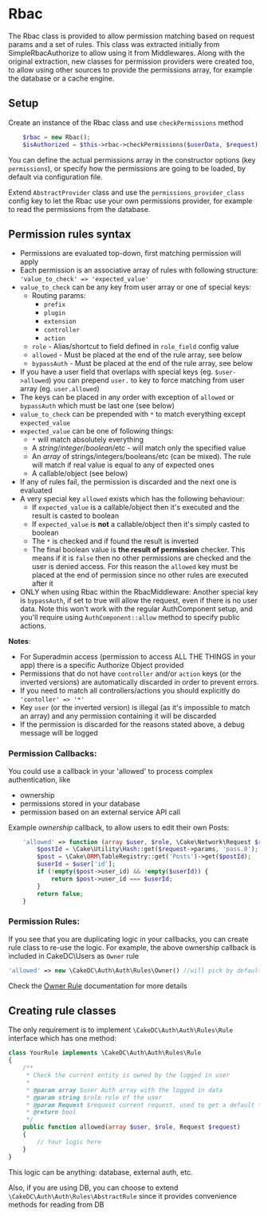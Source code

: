 Rbac
====

The Rbac class is provided to allow permission matching based on request params and a set of rules.
This class was extracted initially from SimpleRbacAuthorize to allow using it from Middlewares.
Along with the original extraction, new classes for permission providers were created too, to allow
using other sources to provide the permissions array, for example the database or a cache engine. 


Setup
-----

Create an instance of the Rbac class and use `checkPermissions` method
```php
    $rbac = new Rbac();
    $isAuthorized = $this->rbac->checkPermissions($userData, $request);
```

You can define the actual permissions array in the constructor options (key `permissions`), 
or specify how the permissions are going to be loaded, by default via 
configuration file.

Extend `AbstractProvider` class and use the `permissions_provider_class` config key to let
the Rbac use your own permissions provider, for example to read the permissions from the database.

Permission rules syntax
-----------------

* Permissions are evaluated top-down, first matching permission will apply
* Each permission is an associative array of rules with following structure: `'value_to_check' => 'expected_value'`
* `value_to_check` can be any key from user array or one of special keys:
    * Routing params:
        * `prefix`
        * `plugin`
        * `extension`
        * `controller`
        * `action`
    * `role` - Alias/shortcut to field defined in `role_field` config value
    * `allowed` - Must be placed at the end of the rule array, see below
    * `bypassAuth` - Must be placed at the end of the rule array, see below
* If you have a user field that overlaps with special keys (eg. `$user->allowed`) you can prepend `user.` to key to force matching from user array (eg. `user.allowed`)
* The keys can be placed in any order with exception of `allowed` or `bypassAuth` which must be last one (see below)
* `value_to_check` can be prepended with `*` to match everything except `expected_value`
* `expected_value` can be one of following things:
    * `*` will match absolutely everything
    * A _string_/_integer_/_boolean_/etc - will match only the specified value
    * An _array_ of strings/integers/booleans/etc (can be mixed). The rule will match if real value is equal to any of expected ones
    * A callable/object (see below)
* If any of rules fail, the permission is discarded and the next one is evaluated
* A very special key `allowed` exists which has the following behaviour:
    * If `expected_value` is a callable/object then it's executed and the result is casted to boolean
    * If `expected_value` is **not** a callable/object then it's simply casted to boolean
    * The `*` is checked and if found the result is inverted
    * The final boolean value is **the result of permission** checker. This means if it is `false` then no other permissions are checked and the user is denied access.
    For this reason the `allowed` key must be placed at the end of permission since no other rules are executed after it
* ONLY when using Rbac within the RbacMiddleware: Another special key is `bypassAuth`, if set to true will allow the request, even if there is no user data. Note this won't work with the regular AuthComponent setup, and you'll require using `AuthComponent::allow` method to specify public actions. 

**Notes**:

* For Superadmin access (permission to access ALL THE THINGS in your app) there is a specific Authorize Object provided
* Permissions that do not have `controller` and/or `action` keys (or the inverted versions) are automatically discarded in order to prevent errors.
* If you need to match all controllers/actions you should explicitly do `'contoller' => '*'`
* Key `user` (or the inverted version) is illegal (as it's impossible to match an array) and any permission containing it will be discarded
* If the permission is discarded for the reasons stated above, a debug message will be logged

### Permission Callbacks: 

You could use a callback in your 'allowed' to process complex authentication, like
  - ownership
  - permissions stored in your database
  - permission based on an external service API call

Example *ownership* callback, to allow users to edit their own Posts:

```php
    'allowed' => function (array $user, $role, \Cake\Network\Request $request) {
        $postId = \Cake\Utility\Hash::get($request->params, 'pass.0');
        $post = \Cake\ORM\TableRegistry::get('Posts')->get($postId);
        $userId = $user['id'];
        if (!empty($post->user_id) && !empty($userId)) {
            return $post->user_id === $userId;
        }
        return false;
    }
```

### Permission Rules: 

If you see that you are duplicating logic in your callbacks, you can create rule class to re-use the logic.
For example, the above ownership callback is included in CakeDC\Users as `Owner` rule
```php
'allowed' => new \CakeDC\Auth\Auth\Rules\Owner() //will pick by default the post id from the first pass param
```
Check the [Owner Rule](OwnerRule.md) documentation for more details

## Creating rule classes

The only requirement is to implement `\CakeDC\Auth\Auth\Rules\Rule` interface which has one method:

```php
class YourRule implements \CakeDC\Auth\Auth\Rules\Rule
{
    /**
     * Check the current entity is owned by the logged in user
     *
     * @param array $user Auth array with the logged in data
     * @param string $role role of the user
     * @param Request $request current request, used to get a default table if not provided
     * @return bool
     */
    public function allowed(array $user, $role, Request $request)
    {
        // Your logic here
    }
}
```

This logic can be anything: database, external auth, etc.

Also, if you are using DB, you can choose to extend `\CakeDC\Auth\Auth\Rules\AbstractRule` since it provides convenience methods for reading from DB

